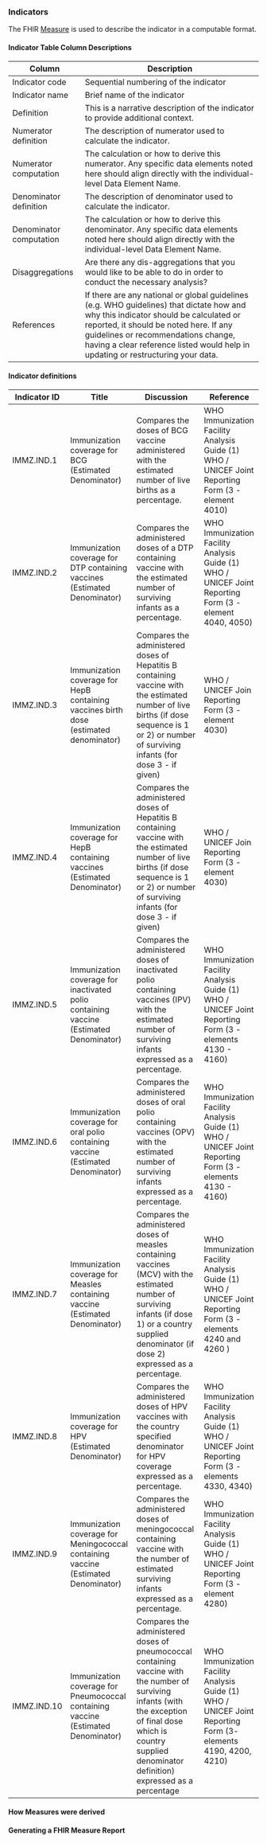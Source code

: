 ### Indicators
The FHIR [Measure]() is used to describe the indicator in a computable format. 

#### Indicator Table Column Descriptions
|Column|Description|
|---|---|
|Indicator code|Sequential numbering of the indicator|
|Indicator name|Brief name of the indicator|
|Definition|This is a narrative description of the indicator to provide additional context.|
|Numerator definition|The description of numerator used to calculate the indicator.|
|Numerator computation|The calculation or how to derive this numerator. Any specific data elements noted here should align directly with the individual-level Data Element Name.|
|Denominator definition|The description of denominator used to calculate the indicator.|
|Denominator computation|The calculation or how to derive this denominator. Any specific data elements noted here should align directly with the individual-level Data Element Name.|
|Disaggregations|Are there any dis-aggregations that you would like to be able to do in order to conduct the necessary analysis?|
|References|If there are any national or global guidelines (e.g. WHO guidelines) that dictate how and why this indicator should be calculated or reported, it should be noted here. If any guidelines or recommendations change, having a clear reference listed would help in updating or restructuring your data.	|				

#### Indicator definitions
|Indicator ID|Title|Discussion|Reference|
|---|---|---|---|
|IMMZ.IND.1|Immunization coverage for BCG (Estimated Denominator)|Compares the doses of BCG vaccine administered with the estimated number of live births as a percentage.|WHO Immunization Facility Analysis Guide (1) <br/> WHO / UNICEF Joint Reporting Form (3 - element 4010)|
|IMMZ.IND.2|Immunization coverage for DTP containing vaccines (Estimated Denominator)|Compares the administered doses of a DTP containing vaccine with the estimated number of surviving infants as a percentage.|WHO Immunization Facility Analysis Guide (1)<br/>WHO / UNICEF Joint Reporting Form (3 - element 4040, 4050)|
|IMMZ.IND.3|Immunization coverage for HepB containing vaccines birth dose (estimated denominator)|Compares the administered doses of Hepatitis B containing vaccine with the estimated number of live births (if dose sequence is 1 or 2) or number of surviving infants (for dose 3 - if given)|WHO / UNICEF Join Reporting Form (3 - element 4030)|
|IMMZ.IND.4|Immunization coverage for HepB containing vaccines (Estimated Denominator)|Compares the administered doses of Hepatitis B containing vaccine with the estimated number of live births (if dose sequence is 1 or 2) or number of surviving infants (for dose 3 - if given)|WHO / UNICEF Join Reporting Form (3 - element 4030)|
|IMMZ.IND.5|Immunization coverage for inactivated polio containing vaccine (Estimated Denominator)|Compares the administered doses of inactivated polio containing vaccines (IPV) with the estimated number of surviving infants expressed as a percentage.|WHO Immunization Facility Analysis Guide (1)<br/>WHO / UNICEF Joint Reporting Form (3 - elements 4130 - 4160)|
|IMMZ.IND.6|Immunization coverage for oral polio containing vaccine (Estimated Denominator)|Compares the administered doses of oral polio containing vaccines (OPV) with the estimated number of surviving infants expressed as a percentage.|WHO Immunization Facility Analysis Guide (1)<br/>WHO / UNICEF Joint Reporting Form (3 - elements 4130 - 4160)|
|IMMZ.IND.7|Immunization coverage for Measles containing vaccine (Estimated Denominator)|Compares the administered doses of measles containing vaccines (MCV) with the estimated number of surviving infants (if dose 1) or a country supplied denominator (if dose 2) expressed as a percentage. |WHO Immunization Facility Analysis Guide (1)<br/>WHO / UNICEF Joint Reporting Form (3 - elements 4240 and 4260 )|
|IMMZ.IND.8|Immunization coverage for HPV (Estimated Denominator)|Compares the administered doses of HPV vaccines with the country specified denominator for HPV coverage expressed as a percentage.|WHO Immunization Facility Analysis Guide (1)<br/>WHO / UNICEF Joint Reporting Form (3 - elements 4330, 4340)|
|IMMZ.IND.9|Immunization coverage for Meningococcal containing vaccine (Estimated Denominator)|Compares the administered doses of meningococcal containing vaccine with the number of estimated surviving infants expressed as a percentage. |WHO Immunization Facility Analysis Guide (1)<br/>WHO / UNICEF Joint Reporting Form (3 - element 4280)|
|IMMZ.IND.10|Immunization coverage for Pneumococcal containing vaccine (Estimated Denominator)|Compares the administered doses of pneumococcal containing vaccine with the number of surviving infants (with the exception of final dose which is country supplied denominator definition) expressed as a percentage|WHO Immunization Facility Analysis Guide (1)<br/>WHO / UNICEF Joint Reporting Form (3- elements 4190, 4200, 4210)|


#### How Measures were derived 

#### Generating a FHIR Measure Report 
